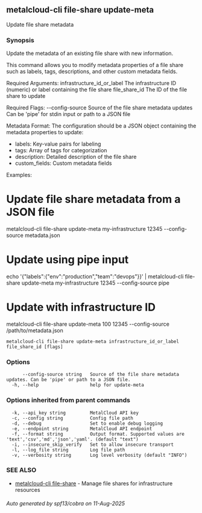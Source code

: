 ## metalcloud-cli file-share update-meta

Update file share metadata

### Synopsis

Update the metadata of an existing file share with new information.

This command allows you to modify metadata properties of a file share such as
labels, tags, descriptions, and other custom metadata fields.

Required Arguments:
  infrastructure_id_or_label    The infrastructure ID (numeric) or label containing the file share
  file_share_id                 The ID of the file share to update

Required Flags:
  --config-source               Source of the file share metadata updates
                               Can be 'pipe' for stdin input or path to a JSON file

Metadata Format:
The configuration should be a JSON object containing the metadata properties to update:
- labels: Key-value pairs for labeling
- tags: Array of tags for categorization
- description: Detailed description of the file share
- custom_fields: Custom metadata fields

Examples:
  # Update file share metadata from a JSON file
  metalcloud-cli file-share update-meta my-infrastructure 12345 --config-source metadata.json

  # Update using pipe input
  echo '{"labels":{"env":"production","team":"devops"}}' | metalcloud-cli file-share update-meta my-infrastructure 12345 --config-source pipe

  # Update with infrastructure ID
  metalcloud-cli file-share update-meta 100 12345 --config-source /path/to/metadata.json

```
metalcloud-cli file-share update-meta infrastructure_id_or_label file_share_id [flags]
```

### Options

```
      --config-source string   Source of the file share metadata updates. Can be 'pipe' or path to a JSON file.
  -h, --help                   help for update-meta
```

### Options inherited from parent commands

```
  -k, --api_key string         MetalCloud API key
  -c, --config string          Config file path
  -d, --debug                  Set to enable debug logging
  -e, --endpoint string        MetalCloud API endpoint
  -f, --format string          Output format. Supported values are 'text','csv','md','json','yaml'. (default "text")
  -i, --insecure_skip_verify   Set to allow insecure transport
  -l, --log_file string        Log file path
  -v, --verbosity string       Log level verbosity (default "INFO")
```

### SEE ALSO

* [metalcloud-cli file-share](metalcloud-cli_file-share.md)	 - Manage file shares for infrastructure resources

###### Auto generated by spf13/cobra on 11-Aug-2025
